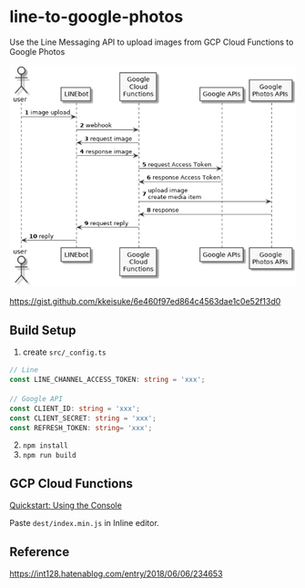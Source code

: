 # line-to-google-photos

Use the Line Messaging API to upload images from GCP Cloud Functions to Google Photos

![sequence](sequence.png)

https://gist.github.com/kkeisuke/6e460f97ed864c4563dae1c0e52f13d0

## Build Setup

1. create `src/_config.ts`

  ```typescript
  // Line
  const LINE_CHANNEL_ACCESS_TOKEN: string = 'xxx';

  // Google API
  const CLIENT_ID: string = 'xxx';
  const CLIENT_SECRET: string = 'xxx';
  const REFRESH_TOKEN: string= 'xxx';
  ```

2. `npm install`
3. `npm run build`

## GCP Cloud Functions

[Quickstart: Using the Console](https://cloud.google.com/functions/docs/quickstart-console?hl=ja)

Paste `dest/index.min.js` in Inline editor.

## Reference

https://int128.hatenablog.com/entry/2018/06/06/234653
